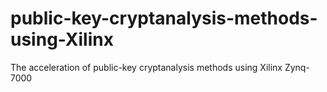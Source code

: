 # public-key-cryptanalysis-methods-using-Xilinx
The acceleration of public-key cryptanalysis methods using Xilinx Zynq-7000

